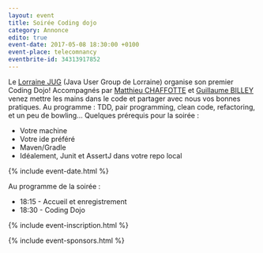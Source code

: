 ```yaml
---
layout: event
title: Soirée Coding dojo
category: Annonce
edito: true
event-date: 2017-05-08 18:30:00 +0100
event-place: telecomnancy
eventbrite-id: 34313917852
---
```




<p>
Le <a href="/">Lorraine JUG</a> (Java User Group de Lorraine) organise son premier Coding Dojo!
Accompagnés par <a href="/speakers.html#mchaffotte">Matthieu CHAFFOTTE</a> et <a href="/speakers.html#gbilley">Guillaume BILLEY</a> venez mettre les mains dans le code et partager avec nous vos bonnes pratiques.
Au programme : TDD, pair programming, clean code, refactoring, et un peu de bowling...
Quelques prérequis pour la soirée :
<ul>
	<li>Votre machine</li>
	<li>Votre ide préféré</li>
	<li>Maven/Gradle</li>
	<li>Idéalement, Junit et AssertJ dans votre repo local</li>
</ul>
</p>

{% include event-date.html %}

<div class="programme">Au programme de la soirée :
	<ul>
		<li>18:15 - Accueil et enregistrement</li>
		<li>18:30 - Coding Dojo</li>
	</ul>
</div>

{% include event-inscription.html %}

{% include event-sponsors.html %}
